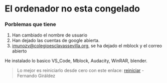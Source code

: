 # El ordenador no esta congelado
### Porblemas que tiene
1. Han cambiado el nombre de usuario
2. Han dejado las cuentas de google abierta.
3. imunozv@colegioesclavassevilla.org, se ha dejado el mblock y el correo abierto

He instalado lo basico VS_Code, Mblock, Audacity, WinRAR, blender.


> Lo mejor es reiniciarlo desde cero con este enlace: [reiniciar](ms-settings:recovery)
-Fernando Giráldez
